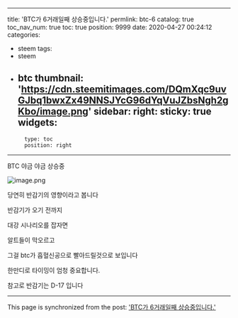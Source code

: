 
---
title: 'BTC가 6거래일째 상승중입니다.'
permlink: btc-6
catalog: true
toc_nav_num: true
toc: true
position: 9999
date: 2020-04-27 00:24:12
categories:
- steem
tags:
- steem
- btc
thumbnail: 'https://cdn.steemitimages.com/DQmXqc9uvGJbq1bwxZx49NNSJYcG96dYqVuJZbsNgh2gKbo/image.png'
sidebar:
    right:
        sticky: true
widgets:
    -
        type: toc
        position: right
---


BTC 야금 야금 상승중


![image.png](https://cdn.steemitimages.com/DQmXqc9uvGJbq1bwxZx49NNSJYcG96dYqVuJZbsNgh2gKbo/image.png)


당연히 반감기의 영향이라고 봅니다


반감기가 오기 전까지

대강 시나리오를 잡자면

알트들이 막오르고

그걸 btc가 흡혈신공으로 빨아드릴것으로 보입니다

한만디로 타이밍이 엄청 중요합니다.

참고로 반감기는 D-17 입니다

- - -

This page is synchronized from the post: ['BTC가 6거래일째 상승중입니다.'](https://steemit.com/@virus707/btc-6)
